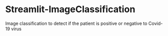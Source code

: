 # Streamlit-ImageClassification
Image classification to detect if the patient is positive or negative to Covid-19 virus

